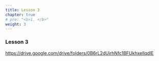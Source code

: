 ```yaml
---
title: Lesson 3   
chapter: true
# pre: "<b>1. </b>"
weight: 3
---
```


### Lesson 3

https://drive.google.com/drive/folders/0B6rL2dUirhNfc1BFUkhxellqdlE
